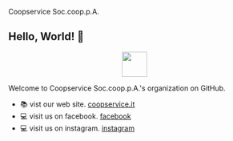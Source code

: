 Coopservice Soc.coop.p.A.

## Hello, World! :wave:
<p align="center">
  <img src="https://avatars.githubusercontent.com/u/75876835?s=200&v=4" width="50">
</p>

Welcome to Coopservice Soc.coop.p.A.'s organization on GitHub.

* :books: vist our web site. [coopservice.it](https://coopservice.it)
* :computer: visit us on facebook. [facebook](https://www.facebook.com/coopservicescpa)
* :computer: visit us on instagram. [instagram](https://www.instagram.com/coopservice_official)
